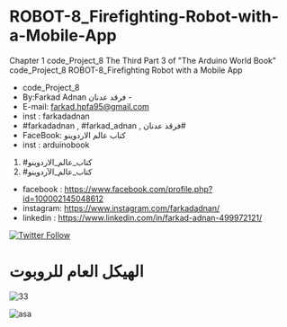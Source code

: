# ROBOT-8_Firefighting-Robot-with-a-Mobile-App
Chapter 1 code_Project_8 The Third Part 3 of "The Arduino World Book" code_Project_8  ROBOT-8_Firefighting Robot with a Mobile App

- code_Project_8
-  By:Farkad Adnan فرقد عدنان - 
 - E-mail: farkad.hpfa95@gmail.com 
- inst : farkadadnan 
- #farkadadnan , #farkad_adnan , فرقد عدنان# 
- FaceBook: كتاب عالم الاردوينو 
- inst : arduinobook
1. #كتاب_عالم_الاردوينو
2. #كتاب_عالم_الآردوينو 

* facebook : https://www.facebook.com/profile.php?id=100002145048612
* instagram:  https://www.instagram.com/farkadadnan/
* linkedin : https://www.linkedin.com/in/farkad-adnan-499972121/

 <p>
 <a href='https://mobile.twitter.com/farkadadnan'>
        <img alt="Twitter Follow" src="https://img.shields.io/twitter/follow/farkadadnan?label=%40farkadadnan&style=social" alt='Twitter' align="center"/>
    </a>
</p>
  
# الهيكل العام للروبوت 

![33](https://user-images.githubusercontent.com/35774039/186506470-efe5c152-47ef-452a-8427-8945068faedc.PNG)


![asa](https://user-images.githubusercontent.com/35774039/186508535-57d58e90-aea4-4138-bf8d-6e798a7f0a63.PNG)

